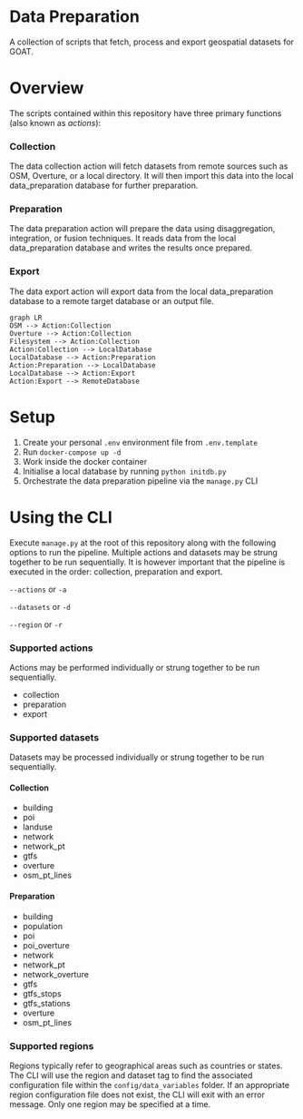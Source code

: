 # Data Preparation
A collection of scripts that fetch, process and export geospatial datasets for GOAT.

# Overview

The scripts contained within this repository have three primary functions (also known as *actions*):

### Collection
The data collection action will fetch datasets from remote sources such as OSM, Overture, or a local directory. It will then import this data into the local data_preparation database for further preparation.

### Preparation
The data preparation action will prepare the data using disaggregation, integration, or fusion techniques. It reads data from the local data_preparation database and writes the results once prepared.

### Export
The data export action will export data from the local data_preparation database to a remote target database or an output file.

```mermaid
graph LR
OSM --> Action:Collection
Overture --> Action:Collection
Filesystem --> Action:Collection
Action:Collection --> LocalDatabase
LocalDatabase --> Action:Preparation
Action:Preparation --> LocalDatabase
LocalDatabase --> Action:Export
Action:Export --> RemoteDatabase
```

# Setup

1. Create your personal `.env` environment file from `.env.template`
2. Run `docker-compose up -d`
3. Work inside the docker container
4. Initialise a local database by running `python initdb.py`
5. Orchestrate the data preparation pipeline via the `manage.py` CLI

# Using the CLI

Execute `manage.py` at the root of this repository along with the following options to run the pipeline. Multiple actions and datasets may be strung together to be run sequentially. It is however important that the pipeline is executed in the order: collection, preparation and export.

`--actions` or `-a`

`--datasets` or `-d`

`--region` or `-r`

### Supported actions
Actions may be performed individually or strung together to be run sequentially.

- collection
- preparation
- export

### Supported datasets
Datasets may be processed individually or strung together to be run sequentially.

#### Collection
- building
- poi
- landuse
- network
- network_pt
- gtfs
- overture
- osm_pt_lines

#### Preparation
- building
- population
- poi
- poi_overture
- network
- network_pt
- network_overture
- gtfs
- gtfs_stops
- gtfs_stations
- overture
- osm_pt_lines

### Supported regions

Regions typically refer to geographical areas such as countries or states. The CLI will use the region and dataset tag to find the associated configuration file within the `config/data_variables` folder. If an appropriate region configuration file does not exist, the CLI will exit with an error message. Only one region may be specified at a time.
